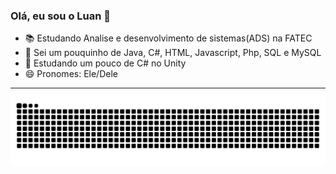 ### Olá, eu sou o Luan 🥳 

- 📚 Estudando Analise e desenvolvimento de sistemas(ADS) na FATEC
- 🔭 Sei um pouquinho de Java, C#, HTML, Javascript, Php, SQL e MySQL
- 🌱 Estudando um pouco de C# no Unity
- 😄 Pronomes: Ele/Dele
-----------------------------------------------------------------------------------------------------------------------------------------------------------------------------------
![Snake animation](https://github.com/LuanDiegs/LuanDiegs/blob/output/github-contribution-grid-snake.svg)
